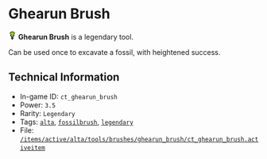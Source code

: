 # Ghearun Brush

<img src="https://raw.githubusercontent.com/Ceterai/Enternia/main/items/active/alta/tools/brushes/ghearun_brush/icon.png" alt="Ghearun Brush icon" loading="lazy" height=16px width="auto" /> **Ghearun Brush** is a legendary tool.

Can be used once to excavate a fossil, with heightened success.

## Technical Information

- In-game ID: `ct_ghearun_brush`
- Power: `3.5`
- Rarity: `Legendary`
- Tags: [`alta`](https://ceterai.github.io/MyEnternia/Wiki/Tags/Alta), [`fossilbrush`](https://ceterai.github.io/MyEnternia/Wiki/Tags/Fossilbrush), [`legendary`](https://ceterai.github.io/MyEnternia/Wiki/Tags/Legendary)
- File: [`/items/active/alta/tools/brushes/ghearun_brush/ct_ghearun_brush.activeitem`](https://github.com/Ceterai/Enternia/blob/main/items/active/alta/tools/brushes/ghearun_brush/ct_ghearun_brush.activeitem)
